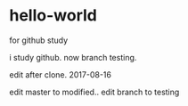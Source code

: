 # hello-world
for github study

i study github. now branch testing.

edit after clone. 2017-08-16

edit master to modified..
edit branch to testing

